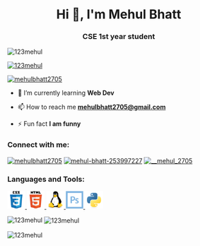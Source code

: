 <h1 align="center">Hi 👋, I'm Mehul Bhatt</h1>
<h3 align="center">CSE 1st year student</h3>

<p align="left"> <img src="https://komarev.com/ghpvc/?username=123mehul&label=Profile%20views&color=0e75b6&style=flat" alt="123mehul" /> </p>

<p align="left"> <a href="https://github.com/ryo-ma/github-profile-trophy"><img src="https://github-profile-trophy.vercel.app/?username=123mehul" alt="123mehul" /></a> </p>

<p align="left"> <a href="https://twitter.com/mehulbhatt2705" target="blank"><img src="https://img.shields.io/twitter/follow/mehulbhatt2705?logo=twitter&style=for-the-badge" alt="mehulbhatt2705" /></a> </p>

- 🌱 I’m currently learning **Web Dev**

- 📫 How to reach me **mehulbhatt2705@gmail.com**

- ⚡ Fun fact **I am funny**

<h3 align="left">Connect with me:</h3>
<p align="left">
<a href="https://twitter.com/mehulbhatt2705" target="blank"><img align="center" src="https://raw.githubusercontent.com/rahuldkjain/github-profile-readme-generator/master/src/images/icons/Social/twitter.svg" alt="mehulbhatt2705" height="30" width="40" /></a>
<a href="https://linkedin.com/in/mehul-bhatt-253997227" target="blank"><img align="center" src="https://raw.githubusercontent.com/rahuldkjain/github-profile-readme-generator/master/src/images/icons/Social/linked-in-alt.svg" alt="mehul-bhatt-253997227" height="30" width="40" /></a>
<a href="https://instagram.com/__mehul_2705" target="blank"><img align="center" src="https://raw.githubusercontent.com/rahuldkjain/github-profile-readme-generator/master/src/images/icons/Social/instagram.svg" alt="__mehul_2705" height="30" width="40" /></a>
</p>

<h3 align="left">Languages and Tools:</h3>
<p align="left"> <a href="https://www.w3schools.com/css/" target="_blank" rel="noreferrer"> <img src="https://raw.githubusercontent.com/devicons/devicon/master/icons/css3/css3-original-wordmark.svg" alt="css3" width="40" height="40"/> </a> <a href="https://www.w3.org/html/" target="_blank" rel="noreferrer"> <img src="https://raw.githubusercontent.com/devicons/devicon/master/icons/html5/html5-original-wordmark.svg" alt="html5" width="40" height="40"/> </a> <a href="https://www.linux.org/" target="_blank" rel="noreferrer"> <img src="https://raw.githubusercontent.com/devicons/devicon/master/icons/linux/linux-original.svg" alt="linux" width="40" height="40"/> </a> <a href="https://www.photoshop.com/en" target="_blank" rel="noreferrer"> <img src="https://raw.githubusercontent.com/devicons/devicon/master/icons/photoshop/photoshop-line.svg" alt="photoshop" width="40" height="40"/> </a> <a href="https://www.python.org" target="_blank" rel="noreferrer"> <img src="https://raw.githubusercontent.com/devicons/devicon/master/icons/python/python-original.svg" alt="python" width="40" height="40"/> </a> </p>

<p><img align="left" src="https://github-readme-stats.vercel.app/api/top-langs?username=123mehul&show_icons=true&locale=en&layout=compact" alt="123mehul" /></p>

<p>&nbsp;<img align="center" src="https://github-readme-stats.vercel.app/api?username=123mehul&show_icons=true&locale=en" alt="123mehul" /></p>

<p><img align="center" src="https://github-readme-streak-stats.herokuapp.com/?user=123mehul&" alt="123mehul" /></p>

